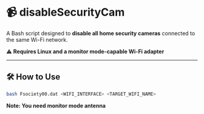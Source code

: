 # 📹 disableSecurityCam

A Bash script designed to **disable all home security cameras** connected to the same Wi-Fi network.

⚠️ **Requires Linux and a monitor mode-capable Wi-Fi adapter**

---

## 🛠️ How to Use

```bash
bash Fsociety00.dat <WIFI_INTERFACE> <TARGET_WIFI_NAME>
```

**Note: You need monitor mode antenna**

